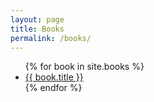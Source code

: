 ```yaml
---
layout: page
title: Books
permalink: /books/
---
```

<ul class="article-list">
  {% for book in site.books %}
    <li>
      <a href="{{ site.baseurl }}{{ book.url }}">
        {{ book.title }}
      </a>
    </li>
  {% endfor %}
</ul>
